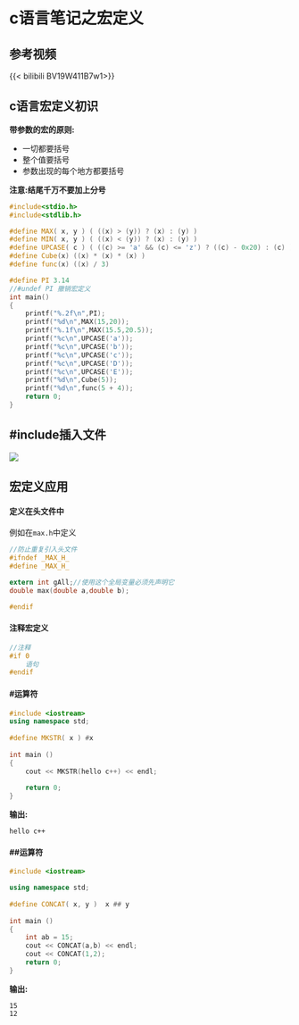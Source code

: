 # c语言笔记之宏定义


## 参考视频

{{< bilibili BV19W411B7w1>}}
## c语言宏定义初识

**带参数的宏的原则:**

- 一切都要括号
- 整个值要括号
- 参数出现的每个地方都要括号

**注意:结尾千万不要加上分号**

```c++
#include<stdio.h>
#include<stdlib.h>

#define MAX( x, y ) ( ((x) > (y)) ? (x) : (y) )
#define MIN( x, y ) ( ((x) < (y)) ? (x) : (y) )
#define UPCASE( c ) ( ((c) >= 'a' && (c) <= 'z') ? ((c) - 0x20) : (c) )//大小写转换
#define Cube(x) ((x) * (x) * (x) )
#define func(x) ((x) / 3)

#define PI 3.14
//#undef PI 撤销宏定义
int main()
{
    printf("%.2f\n",PI);
    printf("%d\n",MAX(15,20));
    printf("%.1f\n",MAX(15.5,20.5));
    printf("%c\n",UPCASE('a'));
    printf("%c\n",UPCASE('b'));
    printf("%c\n",UPCASE('c'));
    printf("%c\n",UPCASE('D'));
    printf("%c\n",UPCASE('E'));
    printf("%d\n",Cube(5));
    printf("%d\n",func(5 + 4));
    return 0;
}
```

## #include插入文件

![](https://cdn.jsdelivr.net/gh/CorPython/images@master/img/20200109174607.png)

## 宏定义应用

#### 定义在头文件中

例如在`max.h`中定义

```c
//防止重复引入头文件
#ifndef _MAX_H_
#define _MAX_H_

extern int gAll;//使用这个全局变量必须先声明它
double max(double a,double b);

#endif
```

#### 注释宏定义

```c
//注释
#if 0
    语句
#endif
```

#### #运算符

```c++
#include <iostream>
using namespace std;
 
#define MKSTR( x ) #x
 
int main ()
{
    cout << MKSTR(hello c++) << endl;
 
    return 0;
}
```

**输出:**

```
hello c++
```

#### ##运算符

```c++
#include <iostream>

using namespace std;
 
#define CONCAT( x, y )  x ## y 
 
int main ()
{
    int ab = 15;
    cout << CONCAT(a,b) << endl;
    cout << CONCAT(1,2); 
    return 0;
}
```

**输出:**

```
15
12
```


